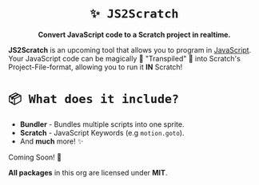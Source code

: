<div align="center"> 

# `✨ JS2Scratch`

**Convert JavaScript code to a Scratch project in realtime.** 

</div>

**JS2Scratch** is an upcoming tool that allows you to program in [JavaScript](https://github.com/nodejs/node). Your JavaScript code can be magically 💫 "Transpiled" 💫 into Scratch's Project-File-format, allowing you to run it **IN** Scratch!

# `📦 What does it include?`
 - **Bundler** - Bundles multiple scripts into one sprite.
 - **Scratch** - JavaScript Keywords (e.g `motion.goto`).
 - And **much** more! ✨

Coming Soon! 👀

**All packages** in this org are licensed under **MIT**.
